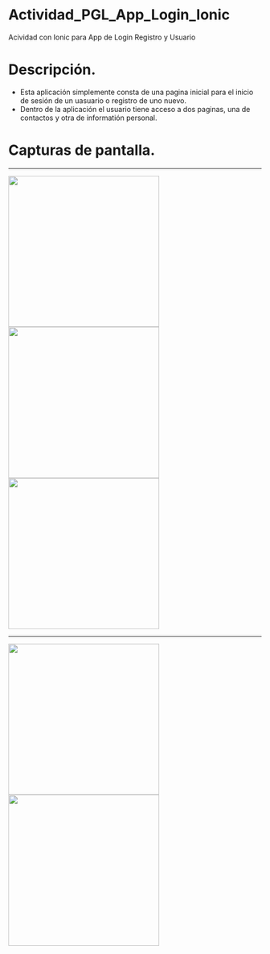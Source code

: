 # Actividad_PGL_App_Login_Ionic
Acividad con Ionic para App de Login Registro y Usuario

# Descripción.
- Esta aplicación simplemente consta de una pagina inicial para el inicio de sesión de un uasuario o registro de uno nuevo.
- Dentro de la aplicación el usuario tiene acceso a dos paginas, una de   contactos y otra de informatión personal.

# Capturas de pantalla.
---
<img src="https://github.com/EstudiaGit/Actividad_PGL_App_Login_Ionic/assets/93317704/b020f243-dc23-4bef-b59c-2e72c44a1257" width="300">
<img src="https://github.com/EstudiaGit/Actividad_PGL_App_Login_Ionic/assets/93317704/d7735629-0f34-4070-8c13-7df8417bcfff" width="300">
<img src="https://github.com/EstudiaGit/Actividad_PGL_App_Login_Ionic/assets/93317704/dde060f5-affd-442b-99f1-f8145bd87273" width="300">

---

<img src="https://github.com/EstudiaGit/Actividad_PGL_App_Login_Ionic/assets/93317704/33e24b64-767d-40ca-b935-8fe288442a53" width="300">
<img src="https://github.com/EstudiaGit/Actividad_PGL_App_Login_Ionic/assets/93317704/2dfbb4e7-c177-4fdd-a835-82b7290001a0" width="300">

